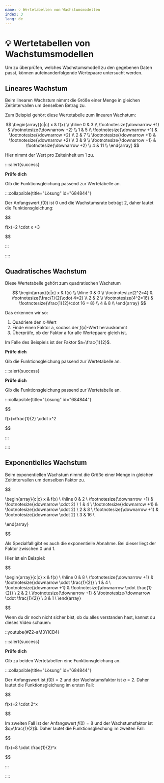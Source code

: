 ```yaml
---
name: 💡 Wertetabellen von Wachstumsmodellen
index: 3
lang: de
---
```


# 💡 Wertetabellen von Wachstumsmodellen

Um zu überprüfen, welches Wachstumsmodell zu den gegebenen Daten passt, können aufeinanderfolgende Wertepaare untersucht werden.

## Lineares Wachstum

Beim linearen Wachstum nimmt die Größe einer Menge in gleichen Zeitintervallen um denselben Betrag zu.

Zum Beispiel gehört diese Wertetabelle zum linearen Wachstum:

$$
\begin{array}{c|c}
    x & f(x) \\
    \hline
    0 & 3 \\
    \footnotesize{\downarrow +1} & \footnotesize{\downarrow +2} \\
    1 & 5 \\
    \footnotesize{\downarrow +1} & \footnotesize{\downarrow +2} \\
    2 & 7 \\
    \footnotesize{\downarrow +1} & \footnotesize{\downarrow +2} \\
    3 & 9 \\
    \footnotesize{\downarrow +1} & \footnotesize{\downarrow +2} \\
    4 & 11 \\
\end{array}
$$

Hier nimmt der Wert pro Zeiteinheit um 1 zu.

::::alert{success}

**Prüfe dich**

Gib die Funktionsgleichung passend zur Wertetabelle an.

:::collapsible{title="Lösung" id="684844"}

Der Anfangswert $f(0)$ ist $0$ und die Wachstumsrate beträgt $2$, daher lautet die Funktionsgleichung:

$$

f(x)=2 \cdot x +3

$$

:::

::::

## Quadratisches Wachstum

Diese Wertetabelle gehört zum quadratischen Wachstum

$$
\begin{array}{c|c}
    x & f(x) \\
    \hline
    0 & 0 \\
    \footnotesize{2^2=4} & \footnotesize{\frac{1}{2}\cdot 4=2} \\
    2 & 2 \\
    \footnotesize{4^2=16} & \footnotesize{\frac{1}{2}\cdot 16 = 8} \\
    4 & 8 \\
\end{array}
$$

Das erkennen wir so:

1. Quadriere den $x$-Wert
2. Finde einen Faktor a, sodass der $f(x)$-Wert herauskommt
3. Überprüfe, ob der Faktor a für alle Wertepaare gleich ist.

Im Falle des Beispiels ist der Faktor $a=\frac{1}{2}$.

**Prüfe dich**

Gib die Funktionsgleichung passend zur Wertetabelle an.

::::alert{success}

**Prüfe dich**

Gib die Funktionsgleichung passend zur Wertetabelle an.

:::collapsible{title="Lösung" id="684844"}

$$

f(x)=\frac{1}{2} \cdot x^2

$$

:::

::::

## Exponentielles Wachstum

Beim exponentiellen Wachstum nimmt die Größe einer Menge in gleichen Zeitintervallen um denselben Faktor zu.

$$

\begin{array}{c|c}
    x & f(x) \\
    \hline
    0 & 2 \\
    \footnotesize{\downarrow +1} & \footnotesize{\downarrow \cdot 2} \\
    1 & 4 \\
    \footnotesize{\downarrow +1} & \footnotesize{\downarrow \cdot 2} \\
    2 & 8 \\
    \footnotesize{\downarrow +1} & \footnotesize{\downarrow \cdot 2} \\
    3 & 16 \\

\end{array}

$$

Als Spezialfall gibt es auch die exponentielle Abnahme. Bei dieser liegt der Faktor zwischen $0$ und $1$.

Hier ist ein Beispiel:

$$

\begin{array}{c|c}
    x & f(x) \\
    \hline
    0 & 8 \\
    \footnotesize{\downarrow +1} & \footnotesize{\downarrow \cdot \frac{1}{2}} \\
    1 & 4 \\
    \footnotesize{\downarrow +1} & \footnotesize{\downarrow \cdot \frac{1}{2}} \\
    2 & 2 \\
    \footnotesize{\downarrow +1} & \footnotesize{\downarrow \cdot \frac{1}{2}} \\
    3 & 1 \\
\end{array}

$$

Wenn du dir noch nicht sicher bist, ob du alles verstanden hast, kannst du dieses Video schauen:

::youtube{#Z2-aM3YlCB4}

::::alert{success}

**Prüfe dich**

Gib zu beiden Wertetabellen eine Funktionsgleichung an.

:::collapsible{title="Lösung" id="684844"}

Der Anfangswert ist $f(0)=2$ und der Wachstumsfaktor ist $q=2$. Daher lautet die Funktionsgleichung im ersten Fall:

$$

f(x)=2 \cdot 2^x

$$

Im zweiten Fall ist der Anfangswert $f(0)=8$ und der Wachstumsfaktor ist $q=\frac{1}{2}$. Daher lautet die Funktionsgliechung im zweiten Fall:

$$

f(x)=8 \cdot \frac{1}{2}^x

$$

:::

::::
